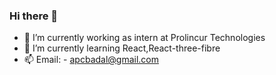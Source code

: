 ### Hi there 👋



- 🔭 I’m currently working as intern at Prolincur Technologies
- 🌱 I’m currently learning React,React-three-fibre
- 📫 Email: - apcbadal@gmail.com


